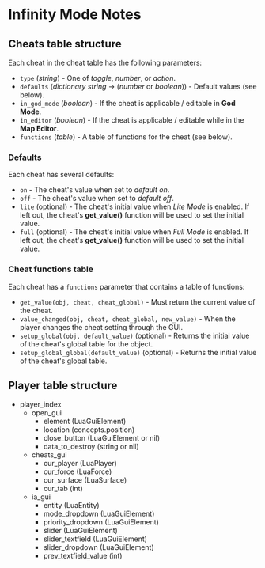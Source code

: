 # Infinity Mode Notes

## Cheats table structure
Each cheat in the cheat table has the following parameters:
- `type` (_string_) - One of _toggle_, _number_, or _action_.
- `defaults` (_dictionary string_ -> (_number_ or _boolean_)) - Default values (see below).
- `in_god_mode` (_boolean_) - If the cheat is applicable / editable in **God Mode**.
- `in_editor` (_boolean_) - If the cheat is applicable / editable while in the **Map Editor**.
- `functions` (_table_) - A table of functions for the cheat (see below).

### Defaults
Each cheat has several defaults:
- `on` - The cheat's value when set to _default on_.
- `off` - The cheat's value when set to _default off_.
- `lite` (optional) - The cheat's initial value when _Lite Mode_ is enabled. If left out, the cheat's **get_value()** function will be used to set the initial value.
- `full` (optional) - The cheat's initial value when _Full Mode_ is enabled. If left out, the cheat's **get_value()** function will be used to set the initial value.

### Cheat functions table
Each cheat has a `functions` parameter that contains a table of functions:
- `get_value(obj, cheat, cheat_global)` - Must return the current value of the cheat.
- `value_changed(obj, cheat, cheat_global, new_value)` - When the player changes the cheat setting through the GUI.
- `setup_global(obj, default_value)` (optional) - Returns the initial value of the cheat's global table for the object.
- `setup_global_global(default_value)` (optional) - Returns the initial value of the cheat's global table.

## Player table structure
- player_index
    - open_gui
        - element (LuaGuiElement)
        - location (concepts.position)
        - close_button (LuaGuiElement or nil)
        - data_to_destroy (string or nil)
    - cheats_gui
        - cur_player (LuaPlayer)
        - cur_force (LuaForce)
        - cur_surface (LuaSurface)
        - cur_tab (int)
    - ia_gui
        - entity (LuaEntity)
        - mode_dropdown (LuaGuiElement)
        - priority_dropdown (LuaGuiElement)
        - slider (LuaGuiElement)
        - slider_textfield (LuaGuiElement)
        - slider_dropdown (LuaGuiElement)
        - prev_textfield_value (int)